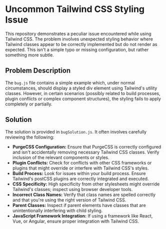 # Uncommon Tailwind CSS Styling Issue

This repository demonstrates a peculiar issue encountered while using Tailwind CSS.  The problem involves unexpected styling behavior where Tailwind classes appear to be correctly implemented but do not render as expected. This isn't a simple typo or missing configuration, but rather something more subtle.

## Problem Description

The `bug.js` file contains a simple example which, under normal circumstances, should display a styled div element using Tailwind's utility classes. However, in certain scenarios (possibly related to build processes, plugin conflicts or complex component structures), the styling fails to apply completely or partially.

## Solution

The solution is provided in `bugSolution.js`.  It often involves carefully reviewing the following:

* **PurgeCSS Configuration:**  Ensure that PurgeCSS is correctly configured and isn't accidentally removing necessary Tailwind CSS classes. Verify inclusion of the relevant components or styles.
* **Plugin Conflicts:** Check for conflicts with other CSS frameworks or plugins that might override or interfere with Tailwind CSS's styles.
* **Build Process:** Look for issues within your build process. Ensure Tailwind's postCSS plugins are correctly integrated and executed.
* **CSS Specificity:**  High specificity from other stylesheets might override Tailwind's classes; inspect using browser developer tools.
* **Incorrect Class Names:** Verify that class names are spelled correctly and that you're using the right version of Tailwind CSS.
* **Parent Classes:** Inspect if parent elements have classes that are unintentionally interfering with child styling.
* **JavaScript Framework Integration:** If using a framework like React, Vue, or Angular, ensure proper integration with Tailwind CSS.